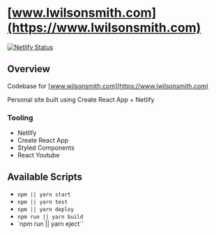 # [www.lwilsonsmith.com](https://www.lwilsonsmith.com)

[![Netlify Status](https://api.netlify.com/api/v1/badges/7e8cd3b9-c8a9-4dac-9922-dc7b0545de81/deploy-status)](https://app.netlify.com/sites/will-smith-web-developer/deploys)

## Overview

Codebase for [www.wilsonsmith.com](https://www.lwilsonsmith.com)

Personal site built using Create React App + Netlify

### Tooling
- Netlify
- Create React App
- Styled Components
- React Youtube

## Available Scripts
- `npm || yarn start`
- `npm || yarn test`
- `npm || yarn deploy`
- `npm run || yarn build`
- `npm run || yarn eject``
